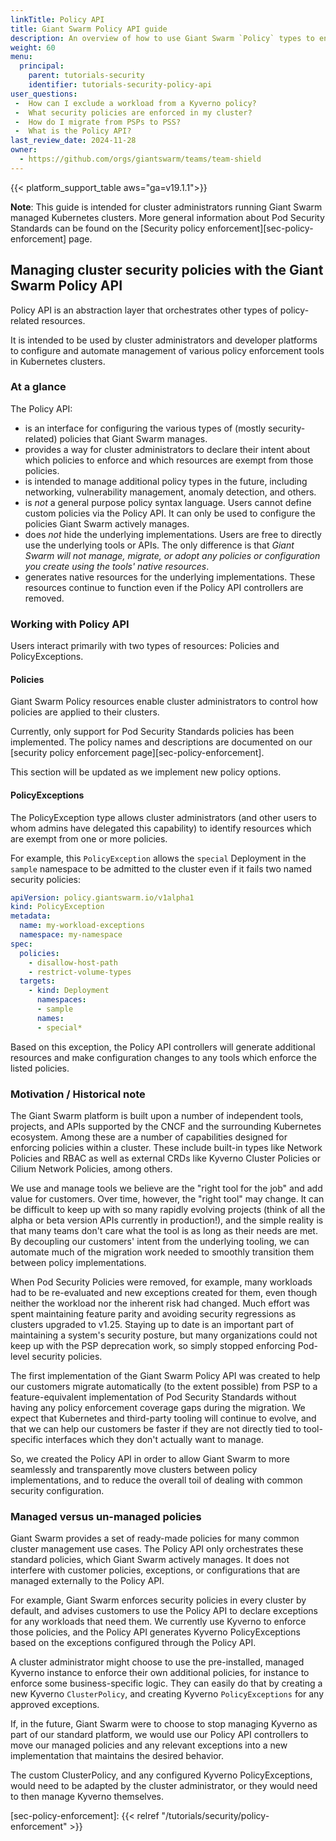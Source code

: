 ```yaml
---
linkTitle: Policy API
title: Giant Swarm Policy API guide
description: An overview of how to use Giant Swarm `Policy` types to enforce cluster security and best practices.
weight: 60
menu:
  principal:
    parent: tutorials-security
    identifier: tutorials-security-policy-api
user_questions:
 -  How can I exclude a workload from a Kyverno policy?
 -  What security policies are enforced in my cluster?
 -  How do I migrate from PSPs to PSS?
 -  What is the Policy API?
last_review_date: 2024-11-28
owner:
  - https://github.com/orgs/giantswarm/teams/team-shield
---
```



{{< platform_support_table aws="ga=v19.1.1">}}

__Note__: This guide is intended for cluster administrators running Giant Swarm managed Kubernetes clusters. More general information about Pod Security Standards can be found on the [Security policy enforcement][sec-policy-enforcement] page.

## Managing cluster security policies with the Giant Swarm Policy API

Policy API is an abstraction layer that orchestrates other types of policy-related resources.

It is intended to be used by cluster administrators and developer platforms to configure and automate management of various policy enforcement tools in Kubernetes clusters.

### At a glance

The Policy API:

- is an interface for configuring the various types of (mostly security-related) policies that Giant Swarm manages.
- provides a way for cluster administrators to declare their intent about which policies to enforce and which resources are exempt from those policies.
- is intended to manage additional policy types in the future, including networking, vulnerability management, anomaly detection, and others.
- is _not_ a general purpose policy syntax language. Users cannot define custom policies via the Policy API. It can only be used to configure the policies Giant Swarm actively manages.
- does _not_ hide the underlying implementations. Users are free to directly use the underlying tools or APIs. The only difference is that _Giant Swarm will not manage, migrate, or adopt any policies or configuration you create using the tools' native resources_.
- generates native resources for the underlying implementations. These resources continue to function even if the Policy API controllers are removed.

### Working with Policy API

Users interact primarily with two types of resources: Policies and PolicyExceptions.

#### Policies

Giant Swarm Policy resources enable cluster administrators to control how policies are applied to their clusters.

Currently, only support for Pod Security Standards policies has been implemented. The policy names and descriptions are documented on our [security policy enforcement page][sec-policy-enforcement].

This section will be updated as we implement new policy options.

#### PolicyExceptions

The PolicyException type allows cluster administrators (and other users to whom admins have delegated this capability) to identify resources which are exempt from one or more policies.

For example, this `PolicyException` allows the `special` Deployment in the `sample` namespace to be admitted to the cluster even if it fails two named security policies:

```yaml
apiVersion: policy.giantswarm.io/v1alpha1
kind: PolicyException
metadata:
  name: my-workload-exceptions
  namespace: my-namespace
spec:
  policies:
    - disallow-host-path
    - restrict-volume-types
  targets:
    - kind: Deployment
      namespaces:
      - sample
      names:
      - special*
```

Based on this exception, the Policy API controllers will generate additional resources and make configuration changes to any tools which enforce the listed policies.

### Motivation / Historical note

The Giant Swarm platform is built upon a number of independent tools, projects, and APIs supported by the CNCF and the surrounding Kubernetes ecosystem.
Among these are a number of capabilities designed for enforcing policies within a cluster. These include built-in types like Network Policies and RBAC as well as external CRDs like Kyverno Cluster Policies or Cilium Network Policies, among others.

We use and manage tools we believe are the "right tool for the job" and add value for customers.
Over time, however, the "right tool" may change.
It can be difficult to keep up with so many rapidly evolving projects (think of all the alpha or beta version APIs currently in production!), and the simple reality is that many teams don't care what the tool is as long as their needs are met.
By decoupling our customers' intent from the underlying tooling, we can automate much of the migration work needed to smoothly transition them between policy implementations.

When Pod Security Policies were removed, for example, many workloads had to be re-evaluated and new exceptions created for them, even though neither the workload nor the inherent risk had changed.
Much effort was spent maintaining feature parity and avoiding security regressions as clusters upgraded to v1.25.
Staying up to date is an important part of maintaining a system's security posture, but many organizations could not keep up with the PSP deprecation work, so simply stopped enforcing Pod-level security policies.

The first implementation of the Giant Swarm Policy API was created to help our customers migrate automatically (to the extent possible) from PSP to a feature-equivalent implementation of Pod Security Standards without having any policy enforcement coverage gaps during the migration.
We expect that Kubernetes and third-party tooling will continue to evolve, and that we can help our customers be faster if they are not directly tied to tool-specific interfaces which they don't actually want to manage.

So, we created the Policy API in order to allow Giant Swarm to more seamlessly and transparently move clusters between policy implementations, and to reduce the overall toil of dealing with common security configuration.

### Managed versus un-managed policies

Giant Swarm provides a set of ready-made policies for many common cluster management use cases. The Policy API only orchestrates these standard policies, which Giant Swarm actively manages. It does not interfere with customer policies, exceptions, or configurations that are managed externally to the Policy API.

For example, Giant Swarm enforces security policies in every cluster by default, and advises customers to use the Policy API to declare exceptions for any workloads that need them.
We currently use Kyverno to enforce those policies, and the Policy API generates Kyverno PolicyExceptions based on the exceptions configured through the Policy API.

A cluster administrator might choose to use the pre-installed, managed Kyverno instance to enforce their own additional policies, for instance to enforce some business-specific logic.
They can easily do that by creating a new Kyverno `ClusterPolicy`, and creating Kyverno `PolicyExceptions` for any approved exceptions.

If, in the future, Giant Swarm were to choose to stop managing Kyverno as part of our standard platform, we would use our Policy API controllers to move our managed policies and any relevant exceptions into a new implementation that maintains the desired behavior.

The custom ClusterPolicy, and any configured Kyverno PolicyExceptions, would need to be adapted by the cluster administrator, or they would need to then manage Kyverno themselves.

[sec-policy-enforcement]: {{< relref "/tutorials/security/policy-enforcement" >}}
